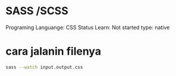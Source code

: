 # SASS /SCSS

Programing Languange: CSS
Status Learn: Not started
type: native

# cara jalanin filenya

```bash
sass --watch input.output.css
```